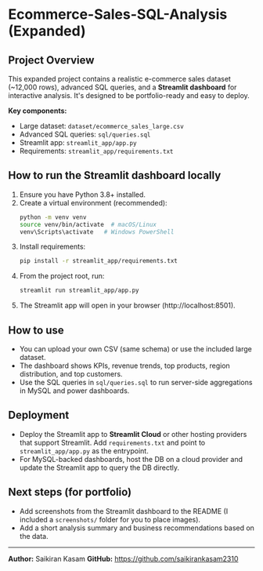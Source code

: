 # Ecommerce-Sales-SQL-Analysis (Expanded)

## Project Overview
This expanded project contains a realistic e-commerce sales dataset (~12,000 rows), advanced SQL queries, and a **Streamlit dashboard** for interactive analysis. It's designed to be portfolio-ready and easy to deploy.

**Key components:**
- Large dataset: `dataset/ecommerce_sales_large.csv`
- Advanced SQL queries: `sql/queries.sql`
- Streamlit app: `streamlit_app/app.py`
- Requirements: `streamlit_app/requirements.txt`

## How to run the Streamlit dashboard locally
1. Ensure you have Python 3.8+ installed.
2. Create a virtual environment (recommended):
   ```bash
   python -m venv venv
   source venv/bin/activate  # macOS/Linux
   venv\Scripts\activate   # Windows PowerShell
   ```
3. Install requirements:
   ```bash
   pip install -r streamlit_app/requirements.txt
   ```
4. From the project root, run:
   ```bash
   streamlit run streamlit_app/app.py
   ```
5. The Streamlit app will open in your browser (http://localhost:8501).

## How to use
- You can upload your own CSV (same schema) or use the included large dataset.
- The dashboard shows KPIs, revenue trends, top products, region distribution, and top customers.
- Use the SQL queries in `sql/queries.sql` to run server-side aggregations in MySQL and power dashboards.

## Deployment
- Deploy the Streamlit app to **Streamlit Cloud** or other hosting providers that support Streamlit. Add `requirements.txt` and point to `streamlit_app/app.py` as the entrypoint.
- For MySQL-backed dashboards, host the DB on a cloud provider and update the Streamlit app to query the DB directly.

## Next steps (for portfolio)
- Add screenshots from the Streamlit dashboard to the README (I included a `screenshots/` folder for you to place images).
- Add a short analysis summary and business recommendations based on the data.

---
**Author:** Saikiran Kasam
**GitHub:** https://github.com/saikirankasam2310
